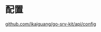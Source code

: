 # 配置

[github.com/ikaiguang/go-srv-kit/api/config](https://github.com/ikaiguang/go-srv-kit/tree/main/api/conf)